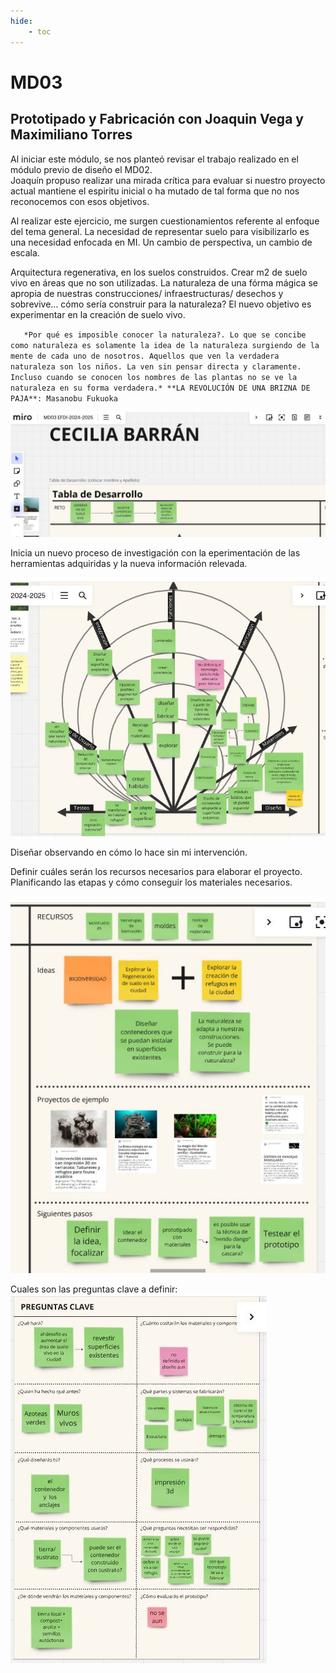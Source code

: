 ```yaml
---
hide:
    - toc
---
```


# **MD03**
## **Prototipado y Fabricación** con Joaquin Vega y Maximiliano Torres

Al iniciar este módulo, se nos planteó revisar el trabajo realizado en el módulo previo de diseño el MD02.   
Joaquín propuso realizar una mirada crítica para evaluar si nuestro proyecto actual mantiene el espiritu inicial o ha mutado de tal forma que no nos reconocemos con esos objetivos. 

Al realizar este ejercicio, me surgen cuestionamientos referente al enfoque del tema general. La necesidad de representar suelo para visibilizarlo es una necesidad enfocada en MI. 
Un cambio de perspectiva, un cambio de escala.

Arquitectura regenerativa, en los suelos construidos. Crear m2 de suelo vivo en áreas que no son utilizadas. 
La naturaleza de una fórma mágica se apropia de nuestras construcciones/ infraestructuras/ desechos y sobrevive... cómo sería construir para la naturaleza?
El nuevo objetivo es experimentar en la creación de suelo vivo.

`   *Por qué es imposible conocer la naturaleza?.
Lo que se concibe como naturaleza es
solamente la idea de la naturaleza surgiendo de
la mente de cada uno de nosotros. Aquellos que
ven la verdadera naturaleza son los niños. La
ven sin pensar directa y claramente. Incluso
cuando se conocen los nombres de las plantas
no se ve la naturaleza en su forma verdadera.*
**LA REVOLUCIÓN DE UNA BRIZNA DE PAJA**: Masanobu Fukuoka`

![](../images/MD03/1.JPG)

Inicia un nuevo proceso de investigación con la eperimentación de las herramientas adquiridas y la nueva información relevada. 

![](../images/MD03/2.JPG)

Diseñar observando en cómo lo hace sin mi intervención. 

Definir cuáles serán los recursos necesarios para elaborar el proyecto. Planificando las etapas y cómo conseguir los materiales necesarios.

![](../images/MD03/3.JPG)

Cuales son las preguntas clave a definir:
![](../images/MD03/4.JPG)